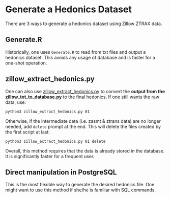 # Generate a Hedonics Dataset

There are 3 ways to generate a hedonics dataset using Zillow ZTRAX data.

## Generate.R
Historically, one uses `Generate.R` to read from txt files and output a hedonics dataset. This avoids any usage of database and is faster for a one-shot operation.

## zillow_extract_hedonics.py
One can also use [zillow_extract_hedonics.py](./zillow_extract_hedonics.py) to convert the **output from the zillow_txt_to_database.py** to the final hedonics. If one still wants the raw data, use:
```
python3 zillow_extract_hedonics.py 01
```
Otherwise, if the intermediate data (i.e. zasmt & ztrans data) are no longer needed, add `delete` prompt at the end. This will delete the files created by the first script at last:
```
python3 zillow_extract_hedonics.py 01 delete
```

Overall, this method requires that the data is already stored in the database. It is significantly faster for a frequent user.

## Direct manipulation in PostgreSQL
This is the most flexible way to generate the desired hedonics file. One might want to use this method if she/he is familiar with SQL commands.
